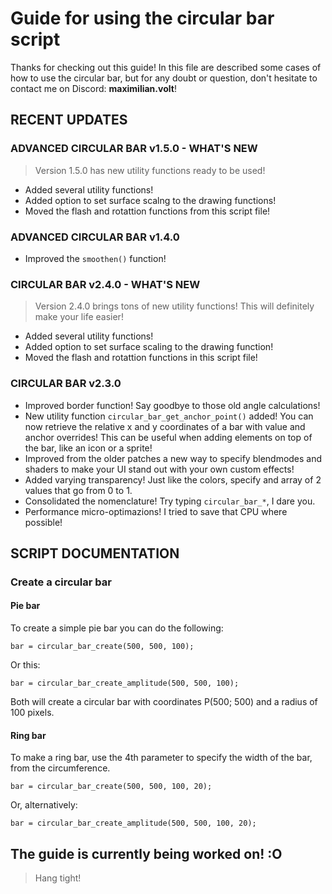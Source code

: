 # Guide for using the circular bar script

Thanks for checking out this guide!
In this file are described some cases of how to use the circular bar, but for any doubt or question, don't hesitate to contact me on Discord: **maximilian.volt**!

## RECENT UPDATES

### ADVANCED CIRCULAR BAR v1.5.0 - WHAT'S NEW

> Version 1.5.0 has new utility functions ready to be used!

- Added several utility functions!
- Added option to set surface scalng to the drawing functions!
- Moved the flash and rotattion functions from this script file!

### ADVANCED CIRCULAR BAR v1.4.0

- Improved the `smoothen()` function!

### CIRCULAR BAR v2.4.0 - WHAT'S NEW

> Version 2.4.0 brings tons of new utility functions! This will definitely make your life easier!

- Added several utility functions!
- Added option to set surface scaling to the drawing function!
- Moved the flash and rotattion functions in this script file!

### CIRCULAR BAR v2.3.0

- Improved border function! Say goodbye to those old angle calculations!
- New utility function `circular_bar_get_anchor_point()` added! You can now retrieve the relative x and y coordinates of a bar with value and anchor overrides! This can be useful when adding elements on top of the bar, like an icon or a sprite!
- Improved from the older patches a new way to specify blendmodes and shaders to make your UI stand out with your own custom effects!
- Added varying transparency! Just like the colors, specify and array of 2 values that go from 0 to 1.
- Consolidated the nomenclature! Try typing `circular_bar_*`, I dare you.
- Performance micro-optimazions! I tried to save that CPU where possible!

## SCRIPT DOCUMENTATION

### Create a circular bar

#### Pie bar

To create a simple pie bar you can do the following:

```gml
bar = circular_bar_create(500, 500, 100);
```

Or this:

```gml
bar = circular_bar_create_amplitude(500, 500, 100);
```

Both will create a circular bar with coordinates P(500; 500) and a radius of 100 pixels.

#### Ring bar

To make a ring bar, use the 4th parameter to specify the width of the bar, from the circumference.

```gml
bar = circular_bar_create(500, 500, 100, 20);
```

Or, alternatively:

```gml
bar = circular_bar_create_amplitude(500, 500, 100, 20);
```

## The guide is currently being worked on! :O

> Hang tight!
